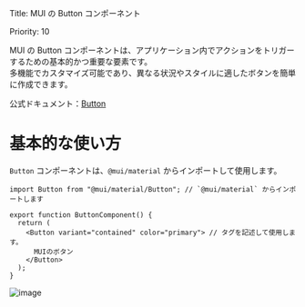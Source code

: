 Title: MUI の Button コンポーネント

Priority: 10

MUI の Button コンポーネントは、アプリケーション内でアクションをトリガーするための基本的かつ重要な要素です。  
多機能でカスタマイズ可能であり、異なる状況やスタイルに適したボタンを簡単に作成できます。  

公式ドキュメント：[Button](https://mui.com/material-ui/react-button/)  

# 基本的な使い方  

`Button` コンポーネントは、`@mui/material` からインポートして使用します。  

```tsx
import Button from "@mui/material/Button"; // `@mui/material` からインポートします

export function ButtonComponent() {
  return (
    <Button variant="contained" color="primary"> // タグを記述して使用します。
      MUIのボタン
    </Button>
  );
}
```

![image](https://github.com/mokelab/tech-sheets-contents/assets/37394133/450b1a41-bdcc-494d-935f-106661804cbb)
